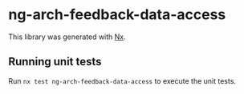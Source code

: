 # ng-arch-feedback-data-access

This library was generated with [Nx](https://nx.dev).

## Running unit tests

Run `nx test ng-arch-feedback-data-access` to execute the unit tests.
